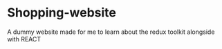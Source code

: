 # Shopping-website
A dummy website made for me to learn about the redux toolkit alongside with REACT
